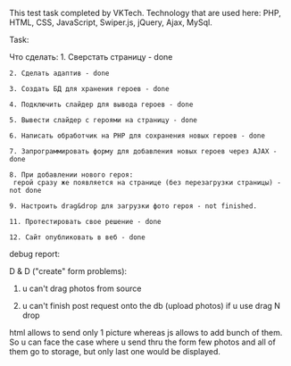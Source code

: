 This test task completed by VKTech.
Technology that are used here:
PHP, HTML, CSS, JavaScript, Swiper.js, jQuery, Ajax, MySql.


Task: 

Что сделать:
    1. Сверстать страницу - done
    
    2. Сделать адаптив - done
    
    3. Создать БД для хранения героев - done
    
    4. Подключить слайдер для вывода героев - done
    
    5. Вывести слайдер с героями на страницу - done
    
    6. Написать обработчик на PHP для сохранения новых героев - done
    
    7. Запрограммировать форму для добавления новых героев через AJAX - done
    
    8. При добавлении нового героя:
     герой сразу же появляется на странице (без перезагрузки страницы) - not done
     
    9. Настроить drag&drop для загрузки фото героя - not finished.
    
    11. Протестировать свое решение - done
    
    12. Сайт опубликовать в веб - done



debug report:

D & D 
("create" form problems):

1. u can't drag photos from source

2. u can't finish post request onto the db (upload photos) if  u use drag N drop

html allows to send only 1 picture whereas js allows to add bunch of them. So u can face the case where u send thru the form few photos and all of them go to storage, but only last one would be displayed.
